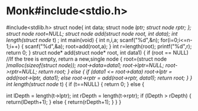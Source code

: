 # Monk#include<stdio.h>
#include<stdlib.h>
struct node{
int data;
struct node *lptr;
struct node *rptr;
};
struct node *root=NULL;
struct node* add(struct node* root, int data);
int length(struct node* t) ;
int main(void)
{
int n,i,a;
scanf("%d",&n);
for(i=0;i<=n-1;i++)
{
scanf("%d",&a);
root=add(root,a);
}
int r=length(root);
printf("%d",r);
return 0;
}
struct node* add(struct node* root, int data1)
{
if (root == NULL) //If the tree is empty, return a new,single node
{
root=(struct node *)malloc(sizeof(struct node));
root->data=data1;
root->lptr=NULL;
root->rptr=NULL;
return root;
}
else
{
if (data1 <= root->data)
root->lptr = add(root->lptr, data1);
else
root->rptr = add(root->rptr, data1); 
return root;
}
}
int length(struct node* t) 
{
if (t==NULL) 
{
return 0;
}
else
{

int lDepth = length(t->lptr);
int rDepth = length(t->rptr);
if (lDepth > rDepth) 
{	
return(lDepth+1);
}
else 
{
return(rDepth+1);
}
}
}




